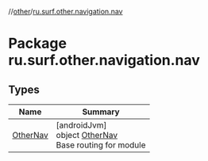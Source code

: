 //[other](../../index.md)/[ru.surf.other.navigation.nav](index.md)

# Package ru.surf.other.navigation.nav

## Types

| Name | Summary |
|---|---|
| [OtherNav](-other-nav/index.md) | [androidJvm]<br>object [OtherNav](-other-nav/index.md)<br>Base routing for module |
